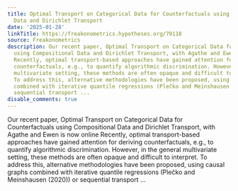 ```yaml
---
title: Optimal Transport on Categorical Data for Counterfactuals using Compositional
  Data and Dirichlet Transport
date: '2025-01-28'
linkTitle: https://freakonometrics.hypotheses.org/79118
source: Freakonometrics
description: Our recent paper, Optimal Transport on Categorical Data for Counterfactuals
  using Compositional Data and Dirichlet Transport, with Agathe and Ewen is now online
  Recently, optimal transport-based approaches have gained attention for deriving
  counterfactuals, e.g., to quantify algorithmic discrimination. However, in the general
  multivariate setting, these methods are often opaque and difficult to interpret.
  To address this, alternative methodologies have been proposed, using causal graphs
  combined with iterative quantile regressions (Plečko and Meinshausen (2020)) or
  sequential transport ...
disable_comments: true
---
```

Our recent paper, Optimal Transport on Categorical Data for Counterfactuals using Compositional Data and Dirichlet Transport, with Agathe and Ewen is now online Recently, optimal transport-based approaches have gained attention for deriving counterfactuals, e.g., to quantify algorithmic discrimination. However, in the general multivariate setting, these methods are often opaque and difficult to interpret. To address this, alternative methodologies have been proposed, using causal graphs combined with iterative quantile regressions (Plečko and Meinshausen (2020)) or sequential transport ...